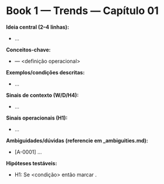 # Book 1 — Trends — Capítulo 01
**Ideia central (2–4 linhas):**
- ...

**Conceitos-chave:**
- <termo> — <definição operacional>

**Exemplos/condições descritas:**
- ...

**Sinais de contexto (W/D/H4):**
- ...

**Sinais operacionais (H1):**
- ...

**Ambiguidades/dúvidas (referencie em _ambiguities.md):**
- [A-0001] ...

**Hipóteses testáveis:**
- H1: Se <condição> então marcar <S-0001>.
